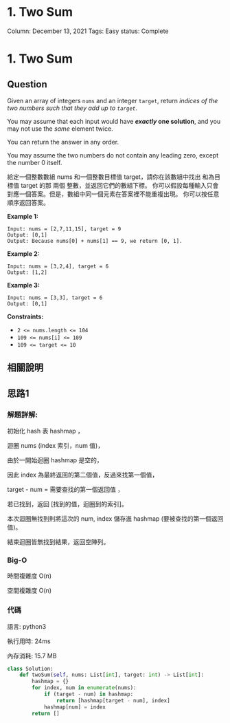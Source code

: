 # 1. Two Sum

Column: December 13, 2021
Tags: Easy
status: Complete

# 1. Two Sum

## Question

Given an array of integers `nums` and an integer `target`, return *indices of the two numbers such that they add up to `target`*.

You may assume that each input would have ***exactly* one solution**, and you may not use the *same* element twice.

You can return the answer in any order.

You may assume the two numbers do not contain any leading zero, except the number 0 itself.

給定一個整數數組 nums 和一個整數目標值 target，請你在該數組中找出 和為目標值 target 的那 兩個 整數，並返回它們的數組下標。 你可以假設每種輸入只會對應一個答案。但是，數組中同一個元素在答案裡不能重複出現。 你可以按任意順序返回答案。

**Example 1:**

```
Input: nums = [2,7,11,15], target = 9
Output: [0,1]
Output: Because nums[0] + nums[1] == 9, we return [0, 1].
```

**Example 2:**

```
Input: nums = [3,2,4], target = 6
Output: [1,2]
```

**Example 3:**

```
Input: nums = [3,3], target = 6
Output: [0,1]
```

**Constraints:**

- `2 <= nums.length <= 104`
- `109 <= nums[i] <= 109`
- `109 <= target <= 10`

## 相關說明

## 思路1

### 解題詳解:

初始化 hash 表 hashmap ，

迴圈 nums (index 索引，num 值)，

由於一開始迴圈 hashmap 是空的，

因此 index 為最終返回的第二個值，反過來找第一個值，

target - num = 需要查找的第一個返回值 ，

若已找到，返回 [找到的值，迴圈到的索引]。

本次迴圈無找到則將這次的 num, index 儲存進 hashmap (要被查找的第一個返回值)。

結束迴圈皆無找到結果，返回空陣列。

### Big-O

時間複雜度 O(n)

空間複雜度 O(n)

### 代碼

語言: python3

執行用時: 24ms 

內存消耗: 15.7 MB

```python
class Solution:
    def twoSum(self, nums: List[int], target: int) -> List[int]:
        hashmap = {}
        for index, num in enumerate(nums):
            if (target - num) in hashmap:
                return [hashmap[target - num], index]
            hashmap[num] = index
        return []
```